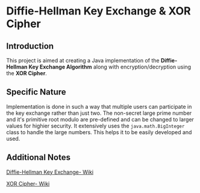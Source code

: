 # Diffie-Hellman Key Exchange & XOR Cipher
## Introduction
This project is aimed at creating a Java implementation of the **Diffie-Hellman Key Exchange Algorithm** along with encryption/decryption using the **XOR Cipher**.
## Specific Nature
Implementation is done in such a way that multiple users can participate in the key exchange rather than just two. The non-secret large prime number and it's primitive root modulo are pre-defined and can be changed to larger values for highier security. It extensively uses the ```java.math.BigInteger``` class to handle the large numbers. This helps it to be easily developed and used.
## Additional Notes
[Diffie-Hellman Key Exchange- Wiki](https://en.wikipedia.org/wiki/Diffie%E2%80%93Hellman_key_exchange)

[XOR Cipher- Wiki](https://en.wikipedia.org/wiki/XOR_cipher)
